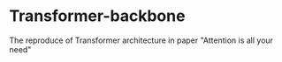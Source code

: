 # Transformer-backbone
The reproduce of Transformer architecture in paper "Attention is all your need"
